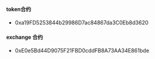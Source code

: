 #### token合约

- 0xa19FD5253844b29986D7ac84867da3C0Eb8d3620

#### exchange 合约

- 0xE0e5Bd44D9075F21FBD0cddFB8A73AA34E861bde